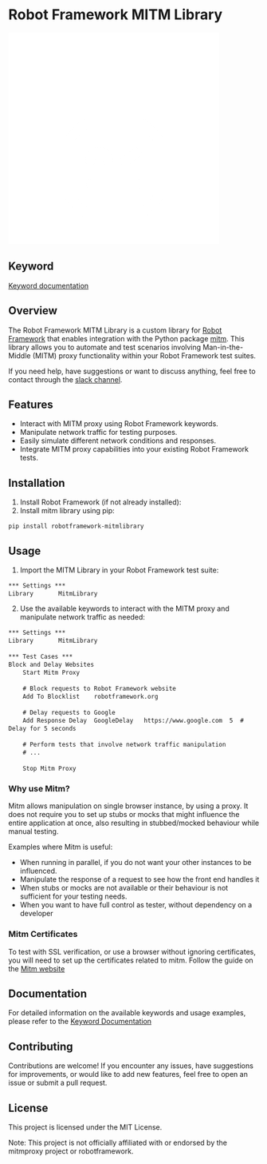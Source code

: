 # Robot Framework MITM Library

![MitmLibrary Icon](https://github.com/MobyNL/robotframework-mitmlibrary/blob/main/MITMLibrary.png)

## Keyword
[Keyword documentation](https://mobynl.github.io/robotframework-mitmlibrary/MitmLibraryKeywords.html)

## Overview

The Robot Framework MITM Library is a custom library for [Robot Framework](https://robotframework.org/) that enables integration with the Python package [mitm](https://github.com/mitmproxy/mitmproxy). This library allows you to automate and test scenarios involving Man-in-the-Middle (MITM) proxy functionality within your Robot Framework test suites.

If you need help, have suggestions or want to discuss anything, feel free to contact through the [slack channel](https://robotframework.slack.com/archives/C06M2J3J8AC).

## Features

- Interact with MITM proxy using Robot Framework keywords.
- Manipulate network traffic for testing purposes.
- Easily simulate different network conditions and responses.
- Integrate MITM proxy capabilities into your existing Robot Framework tests.

## Installation

1. Install Robot Framework (if not already installed):
2. Install mitm library using pip:
```
pip install robotframework-mitmlibrary
```


## Usage

1. Import the MITM Library in your Robot Framework test suite:
```robotframework
*** Settings ***
Library       MitmLibrary
```

2. Use the available keywords to interact with the MITM proxy and manipulate network traffic as needed:
```robotframework
*** Settings ***
Library       MitmLibrary

*** Test Cases ***
Block and Delay Websites
    Start Mitm Proxy

    # Block requests to Robot Framework website
    Add To Blocklist    robotframework.org

    # Delay requests to Google
    Add Response Delay  GoogleDelay   https://www.google.com  5  # Delay for 5 seconds

    # Perform tests that involve network traffic manipulation
    # ...

    Stop Mitm Proxy

```


### Why use Mitm?
Mitm allows manipulation on single browser instance, by using a proxy. It does not
require you to set up stubs or mocks that might influence the entire application at
once, also resulting in stubbed/mocked behaviour while manual testing.

Examples where Mitm is useful: 
- When running in parallel, if you do not want your other instances to be influenced. 
- Manipulate the response of a request to see how the front end handles it
- When stubs or mocks are not available or their behaviour is not sufficient for your testing needs.
- When you want to have full control as tester, without dependency on a developer

### Mitm Certificates
To test with SSL verification, or use a browser without ignoring certificates,
you will need to set up the certificates related to
mitm. Follow the guide on the 
[Mitm website](https://docs.mitmproxy.org/stable/concepts-certificates/)

## Documentation
For detailed information on the available keywords and usage examples, please refer to the [Keyword Documentation](https://mobynl.github.io/robotframework-mitmlibrary/MitmLibraryKeywords.html)

## Contributing
Contributions are welcome! If you encounter any issues, have suggestions for improvements, or would like to add new features, feel free to open an issue or submit a pull request.

## License
This project is licensed under the MIT License.

Note: This project is not officially affiliated with or endorsed by the mitmproxy project or robotframework.
